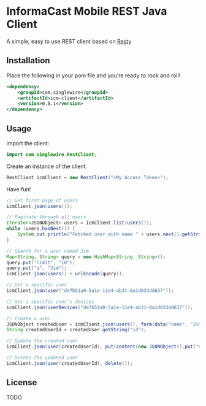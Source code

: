 # InformaCast Mobile REST Java Client

A simple, easy to use REST client based on [Resty](https://github.com/beders/Resty)

## Installation

Place the following in your pom file and you're ready to rock and roll!

```xml
<dependency>
    <groupId>com.singlewire</groupId>
    <artifactId>icm-client</artifactId>
    <version>0.0.1</version>
</dependency>
```

## Usage

Import the client:

```java
import com.singlewire.RestClient;
```

Create an instance of the client.

```java
RestClient icmClient = new RestClient("<My Access Token>");
```

Have fun!

```java
// Get first page of users
icmClient.json(users());

// Paginate through all users
Iterator<JSONObject> users = icmClient.list(users());
while (users.hasNext()) {
    System.out.println("Fetched user with name " + users.next().getString("name"));
}

// Search for a user named Jim
Map<String, String> query = new HashMap<String, String>();
query.put("limit", "10");
query.put("q", "Jim");
icmClient.json(users() + urlEncode(query));

// Get a specific user
icmClient.json(user("de7b51a0-5a1e-11e4-ab31-8a1d033dd637"));

// Get a specific user's devices
icmClient.json(userDevices("de7b51a0-5a1e-11e4-ab31-8a1d033dd637"));

// Create a user
JSONObject createdUser = icmClient.json(users(), form(data("name", "Jim Bob"), data("email", "jim.bob@aol.com"))).toObject();
String createdUserId = createdUser.getString("id");

// Update the created user
icmClient.json(user(createdUserId), put(content(new JSONObject().put("name", "Jim Bob The Second"))));

// Delete the updated user
icmClient.json(user(createdUserId), delete());
```

## License

TODO